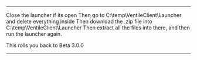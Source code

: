 ---
Close the launcher if its open
Then go to C:\temp\VentileClient\Launcher and delete everything inside
Then download the .zip file into C:\temp\VentileClient\Launcher
Then extract all the files into there, and then run the launcher again.

This rolls you back to Beta 3.0.0

------
